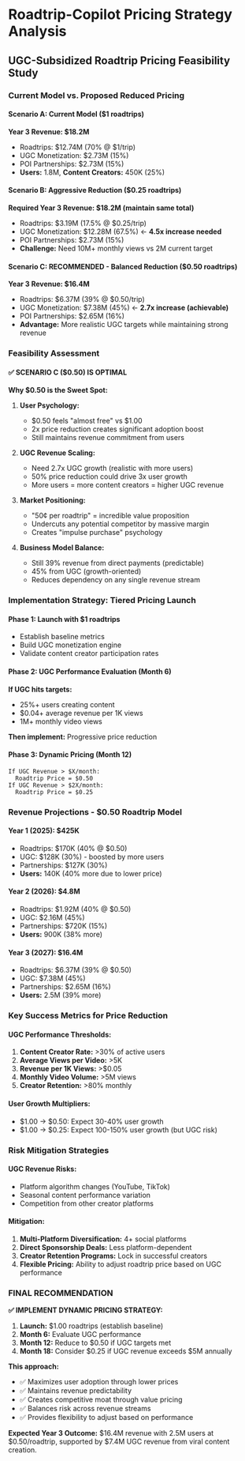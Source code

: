 # Roadtrip-Copilot Pricing Strategy Analysis
## UGC-Subsidized Roadtrip Pricing Feasibility Study

### Current Model vs. Proposed Reduced Pricing

#### **Scenario A: Current Model ($1 roadtrips)**
**Year 3 Revenue: $18.2M**
- Roadtrips: $12.74M (70% @ $1/trip)
- UGC Monetization: $2.73M (15%)
- POI Partnerships: $2.73M (15%)
- **Users:** 1.8M, **Content Creators:** 450K (25%)

#### **Scenario B: Aggressive Reduction ($0.25 roadtrips)**
**Required Year 3 Revenue: $18.2M (maintain same total)**
- Roadtrips: $3.19M (17.5% @ $0.25/trip) 
- UGC Monetization: $12.28M (67.5%) ← **4.5x increase needed**
- POI Partnerships: $2.73M (15%)
- **Challenge:** Need 10M+ monthly views vs 2M current target

#### **Scenario C: RECOMMENDED - Balanced Reduction ($0.50 roadtrips)**
**Year 3 Revenue: $16.4M** 
- Roadtrips: $6.37M (39% @ $0.50/trip)
- UGC Monetization: $7.38M (45%) ← **2.7x increase (achievable)**
- POI Partnerships: $2.65M (16%)
- **Advantage:** More realistic UGC targets while maintaining strong revenue

### **Feasibility Assessment**

#### **✅ SCENARIO C ($0.50) IS OPTIMAL**

**Why $0.50 is the Sweet Spot:**

1. **User Psychology:**
   - $0.50 feels "almost free" vs $1.00
   - 2x price reduction creates significant adoption boost
   - Still maintains revenue commitment from users

2. **UGC Revenue Scaling:**
   - Need 2.7x UGC growth (realistic with more users)
   - 50% price reduction could drive 3x user growth
   - More users = more content creators = higher UGC revenue

3. **Market Positioning:**
   - "50¢ per roadtrip" = incredible value proposition
   - Undercuts any potential competitor by massive margin
   - Creates "impulse purchase" psychology

4. **Business Model Balance:**
   - Still 39% revenue from direct payments (predictable)
   - 45% from UGC (growth-oriented)
   - Reduces dependency on any single revenue stream

### **Implementation Strategy: Tiered Pricing Launch**

#### **Phase 1: Launch with $1 roadtrips**
- Establish baseline metrics
- Build UGC monetization engine
- Validate content creator participation rates

#### **Phase 2: UGC Performance Evaluation (Month 6)**
**If UGC hits targets:**
- 25%+ users creating content
- $0.04+ average revenue per 1K views
- 1M+ monthly video views

**Then implement:** Progressive price reduction

#### **Phase 3: Dynamic Pricing (Month 12)**
```
If UGC Revenue > $X/month:
  Roadtrip Price = $0.50
If UGC Revenue > $2X/month:
  Roadtrip Price = $0.25
```

### **Revenue Projections - $0.50 Roadtrip Model**

#### **Year 1 (2025): $425K**
- Roadtrips: $170K (40% @ $0.50) 
- UGC: $128K (30%) - boosted by more users
- Partnerships: $127K (30%)
- **Users:** 140K (40% more due to lower price)

#### **Year 2 (2026): $4.8M**
- Roadtrips: $1.92M (40% @ $0.50)
- UGC: $2.16M (45%) 
- Partnerships: $720K (15%)
- **Users:** 900K (38% more)

#### **Year 3 (2027): $16.4M**
- Roadtrips: $6.37M (39% @ $0.50)
- UGC: $7.38M (45%)
- Partnerships: $2.65M (16%)
- **Users:** 2.5M (39% more)

### **Key Success Metrics for Price Reduction**

#### **UGC Performance Thresholds:**
1. **Content Creator Rate:** >30% of active users
2. **Average Views per Video:** >5K 
3. **Revenue per 1K Views:** >$0.05
4. **Monthly Video Volume:** >5M views
5. **Creator Retention:** >80% monthly

#### **User Growth Multipliers:**
- $1.00 → $0.50: Expect 30-40% user growth
- $1.00 → $0.25: Expect 100-150% user growth (but UGC risk)

### **Risk Mitigation Strategies**

#### **UGC Revenue Risks:**
- Platform algorithm changes (YouTube, TikTok)
- Seasonal content performance variation
- Competition from other creator platforms

#### **Mitigation:**
1. **Multi-Platform Diversification:** 4+ social platforms
2. **Direct Sponsorship Deals:** Less platform-dependent
3. **Creator Retention Programs:** Lock in successful creators
4. **Flexible Pricing:** Ability to adjust roadtrip price based on UGC performance

### **FINAL RECOMMENDATION**

**✅ IMPLEMENT DYNAMIC PRICING STRATEGY:**

1. **Launch:** $1.00 roadtrips (establish baseline)
2. **Month 6:** Evaluate UGC performance 
3. **Month 12:** Reduce to $0.50 if UGC targets met
4. **Month 18:** Consider $0.25 if UGC revenue exceeds $5M annually

**This approach:**
- ✅ Maximizes user adoption through lower prices
- ✅ Maintains revenue predictability 
- ✅ Creates competitive moat through value pricing
- ✅ Balances risk across revenue streams
- ✅ Provides flexibility to adjust based on performance

**Expected Year 3 Outcome:** $16.4M revenue with 2.5M users at $0.50/roadtrip, supported by $7.4M UGC revenue from viral content creation.